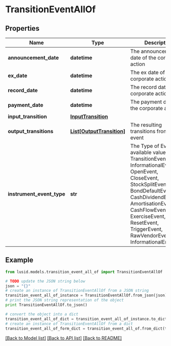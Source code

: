 # TransitionEventAllOf


## Properties
Name | Type | Description | Notes
------------ | ------------- | ------------- | -------------
**announcement_date** | **datetime** | The announcement date of the corporate action | [optional] 
**ex_date** | **datetime** | The ex date of the corporate action | [optional] 
**record_date** | **datetime** | The record date of the corporate action | [optional] 
**payment_date** | **datetime** | The payment date of the corporate action | [optional] 
**input_transition** | [**InputTransition**](InputTransition.md) |  | [optional] 
**output_transitions** | [**List[OutputTransition]**](OutputTransition.md) | The resulting transitions from this event | [optional] 
**instrument_event_type** | **str** | The Type of Event. The available values are: TransitionEvent, InformationalEvent, OpenEvent, CloseEvent, StockSplitEvent, BondDefaultEvent, CashDividendEvent, AmortisationEvent, CashFlowEvent, ExerciseEvent, ResetEvent, TriggerEvent, RawVendorEvent, InformationalErrorEvent | 

## Example

```python
from lusid.models.transition_event_all_of import TransitionEventAllOf

# TODO update the JSON string below
json = "{}"
# create an instance of TransitionEventAllOf from a JSON string
transition_event_all_of_instance = TransitionEventAllOf.from_json(json)
# print the JSON string representation of the object
print TransitionEventAllOf.to_json()

# convert the object into a dict
transition_event_all_of_dict = transition_event_all_of_instance.to_dict()
# create an instance of TransitionEventAllOf from a dict
transition_event_all_of_form_dict = transition_event_all_of.from_dict(transition_event_all_of_dict)
```
[[Back to Model list]](../README.md#documentation-for-models) [[Back to API list]](../README.md#documentation-for-api-endpoints) [[Back to README]](../README.md)


